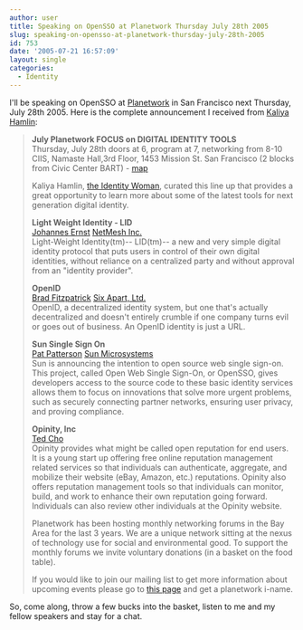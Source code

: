 ```yaml
---
author: user
title: Speaking on OpenSSO at Planetwork Thursday July 28th 2005
slug: speaking-on-opensso-at-planetwork-thursday-july-28th-2005
id: 753
date: '2005-07-21 16:57:09'
layout: single
categories:
  - Identity
---
```


I'll be speaking on OpenSSO at [Planetwork](http://www.planetwork.net/) in San Francisco next Thursday, July 28th 2005\. Here is the complete announcement I received from [Kaliya Hamlin](http://www.identitywoman.net/):

> **July Planetwork FOCUS on DIGITAL IDENTITY TOOLS**  
> Thursday, July 28th doors at 6, program at 7, networking from 8-10  
> CIIS, Namaste Hall,3rd Floor, 1453 Mission St. San Francisco (2 blocks from Civic Center BART) - [map](http://maps.google.com/maps?q=1453+Mission+Street,+San+Francisco,+CA&spn=0.025269,0.024046&hl=en)  
>   
> Kaliya Hamlin, [the Identity Woman](http://www.identitywoman.net), curated this line up that provides a great opportunity to learn more about some of the latest tools for next generation digital identity.  
>   
> **Light Weight Identity - LID**  
> [Johannes Ernst](http://netmesh.info/jernst) [NetMesh Inc.](http://lid.netmesh.org/)  
> Light-Weight Identity(tm)-- LID(tm)-- a new and very simple digital identity protocol that puts users in control of their own digital identities, without reliance on a centralized party and without approval from an "identity provider".  
>   
> **OpenID**  
> [Brad Fitzpatrick](http://bradfitz.com/) [Six Apart, Ltd.](http://www.sixapart.com/)  
> OpenID, a decentralized identity system, but one that's actually decentralized and doesn't entirely crumble if one company turns evil or goes out of business. An OpenID identity is just a URL.  
>   
> **Sun Single Sign On**  
> [Pat Patterson](http://blogs.sun.com/roller/page/superpat) [Sun Microsystems](http://opensso.dev.java.net/)  
> Sun is announcing the intention to open source web single sign-on. This project, called Open Web Single Sign-On, or OpenSSO, gives developers access to the source code to these basic identity services allows them to focus on innovations that solve more urgent problems, such as securely connecting partner networks, ensuring user privacy, and proving compliance.  
>   
> **Opinity, Inc**  
> [Ted Cho](http://www.opinity.com)  
> Opinity provides what might be called open reputation for end users. It is a young start up offering free online reputation management related services so that individuals can authenticate, aggregate, and mobilize their website (eBay, Amazon, etc.) reputations. Opinity also offers reputation management tools so that individuals can monitor, build, and work to enhance their own reputation going forward. Individuals can also review other individuals at the Opinity website.  
>   
> Planetwork has been hosting monthly networking forums in the Bay Area for the last 3 years. We are a unique network sitting at the nexus of technology use for social and environmental good. To support the monthly forums we invite voluntary donations (in a basket on the food table).  
>   
> If you would like to join our mailing list to get more information about upcoming events please go to [this page](http://www.planetwork.net/community/index.html) and get a planetwork i-name.

So, come along, throw a few bucks into the basket, listen to me and my fellow speakers and stay for a chat.